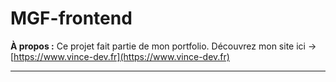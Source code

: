 # MGF-frontend

**À propos :** Ce projet fait partie de mon portfolio. Découvrez mon site ici → [https://www.vince-dev.fr](https://www.vince-dev.fr)

---

